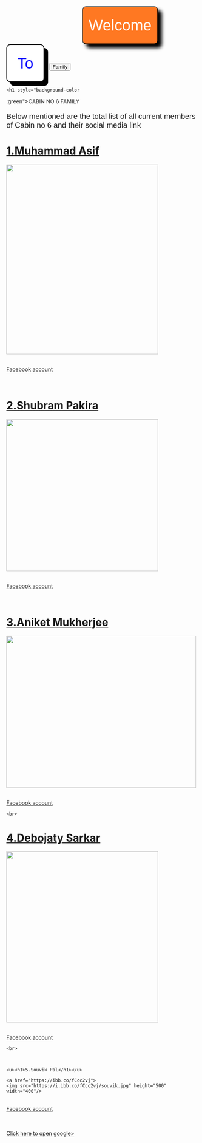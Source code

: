 

<html> 
<head><title>Cabin no 6</title></head>
<style> 
.Welcome-button
{ background-color : rgb(255, 120, 34) ;
color:white;
height : 100px;
width: 200px ;
border-radius: 10px ;
font-size : 40px ;
cursor : pointer ;
margin-right : 10px ;
margin-left : 200px ;
box-shadow : 10px 10px 10px black ;


} 
.Welcome-button : hover {
background-color : green ;
}
.Welcome-button : active {
background-color : white ; 
opacity : 0.2 ;
}
.To-button {
background-color : white ;
border-color : black;
border-style : solid ;
border-width: 2px ;
color : blue ;
height: 100px ;
width : 100px;
font-size : 40px ;
border-radius: 10px ;
cursor : pointer;
margin-right: 10px ;
box-shadow : 10px 10px 0 Black ;
}





















.Family-button {
background-color : green ;
color : white ;
font-size : 40px ;
border-radius : 10px ;
height : 100px ;
width : 200px ;
cursor : pointer ;
box-shadow: 10px 10px 10px black ;

}


</style>
<button class=" Welcome-button"> Welcome </button>
<button class ="To-button">To</button>
<button class="Family-button"> Family</button>





    

    <h1 style="background-color

:green">CABIN NO 6 FAMILY</h1>
<style>
.video-title {
font-family : Arial ;
font-size : 20px ;
}
</style>


<p class = "video-title" >
Below mentioned are the total list of all current members of Cabin no 6 and their social media link</p>

<u><h1>1.Muhammad Asif </h1></u>

<a href="https://ibb.co/bzFFnrh">
<img src="https://i.ibb.co/bzFFnrh/asif.jpg" height="500" width="400"/>




<br><a href="https://www.facebook.com/profile.php?id=100006655876341"/>Facebook account</a>

<br>

<u><h1>2.Shubram Pakira </h1></u>

<a href="https://ibb.co/VVsR1kr">
<img src="https://i.ibb.co/p2Sc7kG/shub.jpg" height="400" width="400"/>

 

<br><a href="https://www.facebook.com/shubram.pakira"/>Facebook account</a>

<br>

<u><h1>3.Aniket Mukherjee </h1></u>

<a href="https://ibb.co/b1xQjpk">
<img src="https://i.ibb.co/nrT6qhF/aniket.jpg" height="400" width="500"/>


<br><a href="https://www.facebook.com/aniket.mukherjee.16568"/>Facebook account</a>

    <br>

    

<u><h1>4.Debojaty Sarkar</h1></u> 

<a href="https://ibb.co/ZB3dMfW">
<img src="https://i.ibb.co/7nHv1S2/sarkar.jpg" height="450" width="400"/>

<br><a href="https://www.facebook.com/profile.php?id=100010153875188"/>Facebook account</a>

    <br>

    

    <u><h1>5.Souvik Pal</h1></u>

    <a href="https://ibb.co/fCcc2vj">
    <img src="https://i.ibb.co/fCcc2vj/souvik.jpg" height="500" width="400"/>


<br><a href="https://www.facebook.com/souvik.pal.16718979"/>Facebook account</a>

<br>
    <br><a href="https://www.google.com"/>Click here to open google>

</body>
</html>
